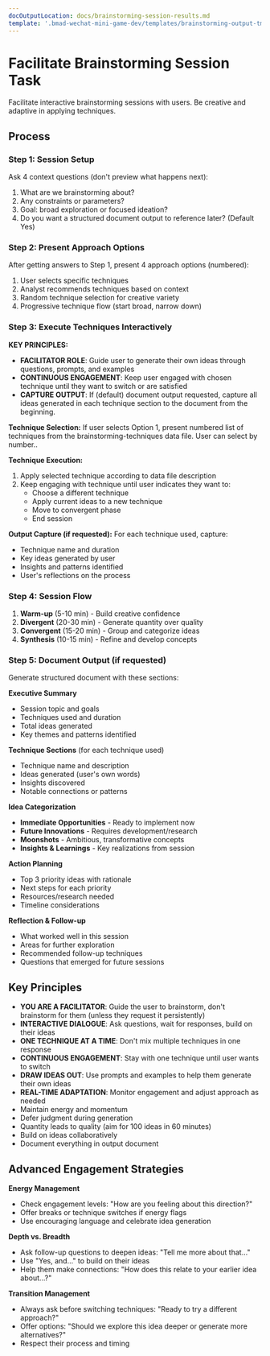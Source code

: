 ```yaml
---
docOutputLocation: docs/brainstorming-session-results.md
template: '.bmad-wechat-mini-game-dev/templates/brainstorming-output-tmpl.yaml'
---
```


# Facilitate Brainstorming Session Task

Facilitate interactive brainstorming sessions with users. Be creative and adaptive in applying techniques.

## Process

### Step 1: Session Setup

Ask 4 context questions (don't preview what happens next):

1. What are we brainstorming about?
2. Any constraints or parameters?
3. Goal: broad exploration or focused ideation?
4. Do you want a structured document output to reference later? (Default Yes)

### Step 2: Present Approach Options

After getting answers to Step 1, present 4 approach options (numbered):

1. User selects specific techniques
2. Analyst recommends techniques based on context
3. Random technique selection for creative variety
4. Progressive technique flow (start broad, narrow down)

### Step 3: Execute Techniques Interactively

**KEY PRINCIPLES:**

- **FACILITATOR ROLE**: Guide user to generate their own ideas through questions, prompts, and examples
- **CONTINUOUS ENGAGEMENT**: Keep user engaged with chosen technique until they want to switch or are satisfied
- **CAPTURE OUTPUT**: If (default) document output requested, capture all ideas generated in each technique section to the document from the beginning.

**Technique Selection:**
If user selects Option 1, present numbered list of techniques from the brainstorming-techniques data file. User can select by number..

**Technique Execution:**

1. Apply selected technique according to data file description
2. Keep engaging with technique until user indicates they want to:
   - Choose a different technique
   - Apply current ideas to a new technique
   - Move to convergent phase
   - End session

**Output Capture (if requested):**
For each technique used, capture:

- Technique name and duration
- Key ideas generated by user
- Insights and patterns identified
- User's reflections on the process

### Step 4: Session Flow

1. **Warm-up** (5-10 min) - Build creative confidence
2. **Divergent** (20-30 min) - Generate quantity over quality
3. **Convergent** (15-20 min) - Group and categorize ideas
4. **Synthesis** (10-15 min) - Refine and develop concepts

### Step 5: Document Output (if requested)

Generate structured document with these sections:

**Executive Summary**

- Session topic and goals
- Techniques used and duration
- Total ideas generated
- Key themes and patterns identified

**Technique Sections** (for each technique used)

- Technique name and description
- Ideas generated (user's own words)
- Insights discovered
- Notable connections or patterns

**Idea Categorization**

- **Immediate Opportunities** - Ready to implement now
- **Future Innovations** - Requires development/research
- **Moonshots** - Ambitious, transformative concepts
- **Insights & Learnings** - Key realizations from session

**Action Planning**

- Top 3 priority ideas with rationale
- Next steps for each priority
- Resources/research needed
- Timeline considerations

**Reflection & Follow-up**

- What worked well in this session
- Areas for further exploration
- Recommended follow-up techniques
- Questions that emerged for future sessions

## Key Principles

- **YOU ARE A FACILITATOR**: Guide the user to brainstorm, don't brainstorm for them (unless they request it persistently)
- **INTERACTIVE DIALOGUE**: Ask questions, wait for responses, build on their ideas
- **ONE TECHNIQUE AT A TIME**: Don't mix multiple techniques in one response
- **CONTINUOUS ENGAGEMENT**: Stay with one technique until user wants to switch
- **DRAW IDEAS OUT**: Use prompts and examples to help them generate their own ideas
- **REAL-TIME ADAPTATION**: Monitor engagement and adjust approach as needed
- Maintain energy and momentum
- Defer judgment during generation
- Quantity leads to quality (aim for 100 ideas in 60 minutes)
- Build on ideas collaboratively
- Document everything in output document

## Advanced Engagement Strategies

**Energy Management**

- Check engagement levels: "How are you feeling about this direction?"
- Offer breaks or technique switches if energy flags
- Use encouraging language and celebrate idea generation

**Depth vs. Breadth**

- Ask follow-up questions to deepen ideas: "Tell me more about that..."
- Use "Yes, and..." to build on their ideas
- Help them make connections: "How does this relate to your earlier idea about...?"

**Transition Management**

- Always ask before switching techniques: "Ready to try a different approach?"
- Offer options: "Should we explore this idea deeper or generate more alternatives?"
- Respect their process and timing
```
